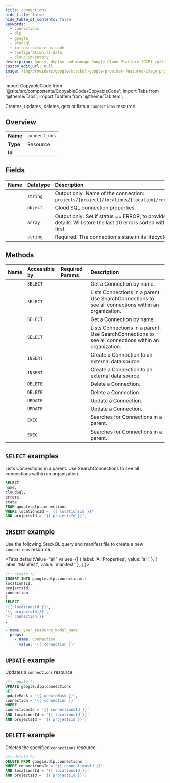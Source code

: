 ```yaml
---
title: connections
hide_title: false
hide_table_of_contents: false
keywords:
  - connections
  - dlp
  - google
  - stackql
  - infrastructure-as-code
  - configuration-as-data
  - cloud inventory
description: Query, deploy and manage Google Cloud Platform (GCP) infrastructure and resources using SQL
custom_edit_url: null
image: /img/providers/google/stackql-google-provider-featured-image.png
---
```


import CopyableCode from '@site/src/components/CopyableCode/CopyableCode';
import Tabs from '@theme/Tabs';
import TabItem from '@theme/TabItem';

Creates, updates, deletes, gets or lists a <code>connections</code> resource.

## Overview
<table><tbody>
<tr><td><b>Name</b></td><td><code>connections</code></td></tr>
<tr><td><b>Type</b></td><td>Resource</td></tr>
<tr><td><b>Id</b></td><td><CopyableCode code="google.dlp.connections" /></td></tr>
</tbody></table>

## Fields
| Name | Datatype | Description |
|:-----|:---------|:------------|
| <CopyableCode code="name" /> | `string` | Output only. Name of the connection: `projects/{project}/locations/{location}/connections/{name}`. |
| <CopyableCode code="cloudSql" /> | `object` | Cloud SQL connection properties. |
| <CopyableCode code="errors" /> | `array` | Output only. Set if status == ERROR, to provide additional details. Will store the last 10 errors sorted with the most recent first. |
| <CopyableCode code="state" /> | `string` | Required. The connection's state in its lifecycle. |

## Methods
| Name | Accessible by | Required Params | Description |
|:-----|:--------------|:----------------|:------------|
| <CopyableCode code="organizations_locations_connections_get" /> | `SELECT` | <CopyableCode code="connectionsId, locationsId, organizationsId" /> | Get a Connection by name. |
| <CopyableCode code="organizations_locations_connections_list" /> | `SELECT` | <CopyableCode code="locationsId, organizationsId" /> | Lists Connections in a parent. Use SearchConnections to see all connections within an organization. |
| <CopyableCode code="projects_locations_connections_get" /> | `SELECT` | <CopyableCode code="connectionsId, locationsId, projectsId" /> | Get a Connection by name. |
| <CopyableCode code="projects_locations_connections_list" /> | `SELECT` | <CopyableCode code="locationsId, projectsId" /> | Lists Connections in a parent. Use SearchConnections to see all connections within an organization. |
| <CopyableCode code="organizations_locations_connections_create" /> | `INSERT` | <CopyableCode code="locationsId, organizationsId" /> | Create a Connection to an external data source. |
| <CopyableCode code="projects_locations_connections_create" /> | `INSERT` | <CopyableCode code="locationsId, projectsId" /> | Create a Connection to an external data source. |
| <CopyableCode code="organizations_locations_connections_delete" /> | `DELETE` | <CopyableCode code="connectionsId, locationsId, organizationsId" /> | Delete a Connection. |
| <CopyableCode code="projects_locations_connections_delete" /> | `DELETE` | <CopyableCode code="connectionsId, locationsId, projectsId" /> | Delete a Connection. |
| <CopyableCode code="organizations_locations_connections_patch" /> | `UPDATE` | <CopyableCode code="connectionsId, locationsId, organizationsId" /> | Update a Connection. |
| <CopyableCode code="projects_locations_connections_patch" /> | `UPDATE` | <CopyableCode code="connectionsId, locationsId, projectsId" /> | Update a Connection. |
| <CopyableCode code="organizations_locations_connections_search" /> | `EXEC` | <CopyableCode code="locationsId, organizationsId" /> | Searches for Connections in a parent. |
| <CopyableCode code="projects_locations_connections_search" /> | `EXEC` | <CopyableCode code="locationsId, projectsId" /> | Searches for Connections in a parent. |

## `SELECT` examples

Lists Connections in a parent. Use SearchConnections to see all connections within an organization.

```sql
SELECT
name,
cloudSql,
errors,
state
FROM google.dlp.connections
WHERE locationsId = '{{ locationsId }}'
AND projectsId = '{{ projectsId }}'; 
```

## `INSERT` example

Use the following StackQL query and manifest file to create a new <code>connections</code> resource.

<Tabs
    defaultValue="all"
    values={[
        { label: 'All Properties', value: 'all', },
        { label: 'Manifest', value: 'manifest', },
    ]
}>
<TabItem value="all">

```sql
/*+ create */
INSERT INTO google.dlp.connections (
locationsId,
projectsId,
connection
)
SELECT 
'{{ locationsId }}',
'{{ projectsId }}',
'{{ connection }}'
;
```
</TabItem>
<TabItem value="manifest">

```yaml
- name: your_resource_model_name
  props:
    - name: connection
      value: '{{ connection }}'

```
</TabItem>
</Tabs>

## `UPDATE` example

Updates a <code>connections</code> resource.

```sql
/*+ update */
UPDATE google.dlp.connections
SET 
updateMask = '{{ updateMask }}',
connection = '{{ connection }}'
WHERE 
connectionsId = '{{ connectionsId }}'
AND locationsId = '{{ locationsId }}'
AND projectsId = '{{ projectsId }}';
```

## `DELETE` example

Deletes the specified <code>connections</code> resource.

```sql
/*+ delete */
DELETE FROM google.dlp.connections
WHERE connectionsId = '{{ connectionsId }}'
AND locationsId = '{{ locationsId }}'
AND projectsId = '{{ projectsId }}';
```
